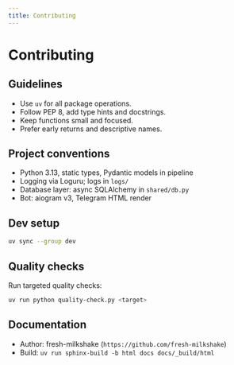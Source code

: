 ```yaml
---
title: Contributing
---
```


# Contributing

## Guidelines

- Use `uv` for all package operations.
- Follow PEP 8, add type hints and docstrings.
- Keep functions small and focused.
- Prefer early returns and descriptive names.

## Project conventions

- Python 3.13, static types, Pydantic models in pipeline
- Logging via Loguru; logs in `logs/`
- Database layer: async SQLAlchemy in `shared/db.py`
- Bot: aiogram v3, Telegram HTML render

## Dev setup

```bash
uv sync --group dev
```

## Quality checks

Run targeted quality checks:

```bash
uv run python quality-check.py <target>
```

## Documentation

- Author: fresh-milkshake (`https://github.com/fresh-milkshake`)
- Build: `uv run sphinx-build -b html docs docs/_build/html`


